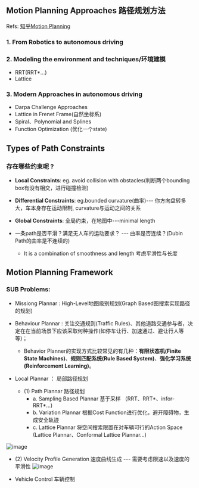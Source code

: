 ## Motion Planning Approaches 路径规划方法 

Refs: 
[知乎Motion Planning](https://www.zhihu.com/search?type=content&q=motion%20planning%20)

### 1. From Robotics to autonomous driving 

### 2. Modeling the environment and techniques/环境建模 

- RRT(RRT*...) 
- Lattice  


### 3. Modern Approaches in autonomous driving 

- Darpa Challenge Approaches 
- Lattice in Frenet Frame(自然坐标系) 
- Spiral、Polynomial and Splines 
- Function Optimization (优化一个state) 


## Types of Path Constraints 
### 存在哪些约束呢 ? 
- **Local Constraints**: eg. avoid collision with obstacles(判断两个bounding box有没有相交，进行碰撞检测) 
- **Differential Constraints**: eg.bounded curvature(曲率)--- 你方向盘转多大，车本身存在运动限制, curvature与运动之间的关系 
- **Global Constraints**: 全局约束，在地图中---minimal length 

- 一条path是否平滑？满足无人车的运动要求？ --- 曲率是否连续？(Dubin Path的曲率是不连续的) 
  - It is a combination of smoothness and length 考虑平滑性与长度
  
## Motion Planning Framework 

### SUB Problems: 
- Missiong Plannar : High-Level地图级别规划(Graph Based图搜索实现路径的规划) 

- Behaviour Plannar : 关注交通规则(Traffic Rules)、其他道路交通参与者，决定在在当前场景下应该采取何种操作(如停车让行、加速通过、避让行人等等)； 
  - Behavior Planner的实现方式比较常见的有几种：**有限状态机(Finite State Machines)**、**规则匹配系统(Rule Based System)**、**强化学习系统(Reinforcement Learning)**。

- Local Plannar ： 局部路径规划
  - (1) Path Plannar 路径规划
     - a. Sampling Based Plannar 基于采样 （RRT、RRT*、infor-RRT*...) 
     - b. Variation Plannar 根据Cost Function进行优化，避开障碍物，生成安全轨迹  
     - c. Lattice Plannar 将空间搜索限置在对车辆可行的Action Space (Lattice Plannar、Conformal Lattice Plannar...)  

![image](https://picb.zhimg.com/v2-37976c44ad3dd15fd999baa7c9b20a52_b.jpg) 

  - (2) Velocity Profile Generation 速度曲线生成  --- 需要考虑限速以及速度的平滑性 
![image](https://pic1.zhimg.com/v2-7b37bb4b52583d43426cfeab06c94958_b.jpg)  

- Vehicle Control 车辆控制 


